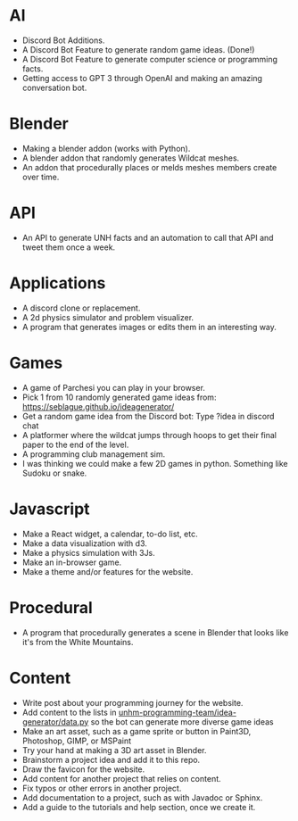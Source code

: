 # AI
- Discord Bot Additions.
- A Discord Bot Feature to generate random game ideas. (Done!)
- A Discord Bot Feature to generate computer science or programming facts.
- Getting access to GPT 3 through OpenAI and making an amazing conversation bot.
# Blender
- Making a blender addon (works with Python).
- A blender addon that randomly generates Wildcat meshes.
- An addon that procedurally places or melds meshes members create over time.
# API
- An API to generate UNH facts and an automation to call that API and tweet them once a week.
# Applications
- A discord clone or replacement.
- A 2d physics simulator and problem visualizer.
- A program that generates images or edits them in an interesting way.
# Games
- A game of Parchesi you can play in your browser.
- Pick 1 from 10 randomly generated game ideas from: https://seblague.github.io/ideagenerator/
- Get a random game idea from the Discord bot: Type ?idea in discord chat
- A platformer where the wildcat jumps through hoops to get their final paper to the end of the level.
- A programming club management sim.
- I was thinking we could make a few 2D games in python. Something like Sudoku or snake.
# Javascript
- Make a React widget, a calendar, to-do list, etc.
- Make a data visualization with d3.
- Make a physics simulation with 3Js.
- Make an in-browser game.
- Make a theme and/or features for the website.
# Procedural
- A program that procedurally generates a scene in Blender that looks like it's from the White Mountains.
# Content
- Write post about your programming journey for the website.
- Add content to the lists in [unhm-programming-team/idea-generator/data.py](https://github.com/unhm-programming-team/idea-generator/blob/main/data.py) so the bot can generate more diverse game ideas
- Make an art asset, such as a game sprite or button in Paint3D, Photoshop, GIMP, or MSPaint
- Try your hand at making a 3D art asset in Blender.
- Brainstorm a project idea and add it to this repo.
- Draw the favicon for the website.
- Add content for another project that relies on content.
- Fix typos or other errors in another project.
- Add documentation to a project, such as with Javadoc or Sphinx.
- Add a guide to the tutorials and help section, once we create it.

